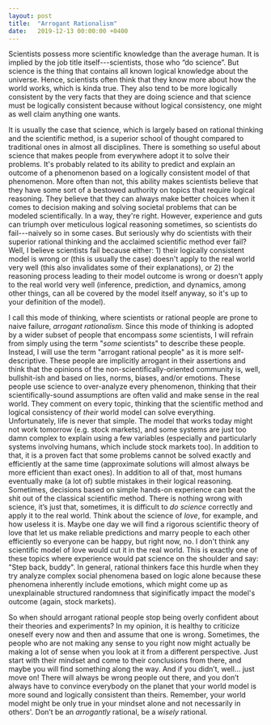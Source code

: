 ```yaml
---
layout: post
title:  "Arrogant Rationalism"
date:   2019-12-13 00:00:00 +0400
---
```


Scientists possess more scientific knowledge than the average human. It is implied by the job title itself---scientists, those who “do science”. But science is the thing that contains all known logical knowledge about the universe. Hence, scientists often think that they know more about how the world works, which is kinda true. They also tend to be more logically consistent by the very facts that they are doing science and that science must be logically consistent because without logical consistency, one might as well claim anything one wants.

It is usually the case that science, which is largely based on rational thinking and the scientific method, is a superior school of thought compared to traditional ones in almost all disciplines. There is something so useful about science that makes people from everywhere adopt it to solve their problems. It's probably related to its ability to predict and explain an outcome of a phenomenon based on a logically consistent model of that phenomenon. More often than not, this ability makes scientists believe that they have some sort of a bestowed authority on topics that require logical reasoning. They believe that they can always make better choices when it comes to decision making and solving societal problems that can be modeled scientifically. In a way, they're right. However, experience and guts can triumph over meticulous logical reasoning sometimes, so scientists do fail---naively so in some cases. But seriously why do scientists with their superior rational thinking and the acclaimed scientific method ever fail? Well, I believe scientists fail because either: 1) their logically consistent model is wrong or (this is usually the case) doesn't apply to the real world very well (this also invalidates some of their explanations), or 2) the reasoning process leading to their model outcome is wrong or doesn't apply to the real world very well (inference, prediction, and dynamics, among other things, can all be covered by the model itself anyway, so it's up to your definition of the model).

I call this mode of thinking, where scientists or rational people are prone to naive failure, *arrogant rationalism*. Since this mode of thinking is adopted by a wider subset of people that encompass *some* scientists, I will refrain from simply using the term "*some* scientists" to describe these people. Instead, I will use the term "arrogant rational people" as it is more self-descriptive. These people are implicitly arrogant in their assertions and think that the opinions of the non-scientifically-oriented community is, well, bullshit-ish and based on lies, norms, biases, and/or emotions. These people use science to over-analyze every phenomenon, thinking that their scientifically-sound assumptions are often valid and make sense in the real world. They comment on every topic, thinking that the scientific method and logical consistency of *their* world model can solve everything. Unfortunately, life is never that simple. The model that works today might not work tomorrow (e.g. stock markets), and some systems are just too damn complex to explain using a few variables (especially and particularly systems involving humans, which include stock markets too). In addition to that, it is a proven fact that some problems cannot be solved exactly and efficiently at the same time (approximate solutions will almost always be more efficient than exact ones). In addition to all of that, most humans eventually make (a lot of) subtle mistakes in their logical reasoning. Sometimes, decisions based on simple hands-on experience can beat the shit out of the classical scientific method. There is nothing wrong with science, it’s just that, sometimes, it is difficult to *do science* correctly and apply it to the real world. Think about the science of *love*, for example, and how useless it is. Maybe one day we will find a rigorous scientific theory of love that let us make reliable predictions and marry people to each other efficiently so everyone can be happy, but right now, no. I don't think any scientific model of love would cut it in the real world. This is exactly one of these topics where experience would pat science on the shoulder and say: "Step back, buddy". In general, rational thinkers face this hurdle when they try analyze complex social phenomena based on logic alone because these phenomena inherently include emotions, which might come up as unexplainable structured randomness that siginificatly impact the model's outcome (again, stock markets).

So when should arrogant rational people stop being overly confident about their theories and experiments? In my opinion, it is healthy to criticize oneself every now and then and assume that one is wrong. Sometimes, the people who are not making any sense to you right now might actually be making a lot of sense when you look at it from a different perspective. Just start with their mindset and come to their conclusions from there, and maybe you will find something along the way. And if you didn’t, well... just move on! There will always be wrong people out there, and you don’t always have to convince everybody on the planet that your world model is more sound and logically consistent than theirs. Remember, your world model might be only true in your mindset alone and not necessarily in others'. Don’t be an *arrogantly* rational, be a *wisely* rational.